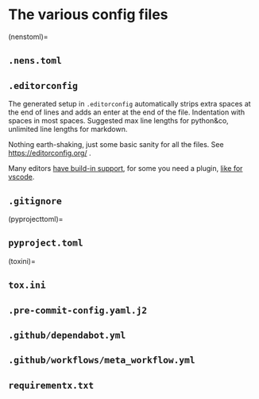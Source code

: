 # The various config files

(nenstoml)=
## `.nens.toml`

## `.editorconfig`

The generated setup in `.editorconfig` automatically strips extra spaces at the end of lines and adds an enter at the end of the file. Indentation with spaces in most spaces. Suggested max line lengths for python&co, unlimited line lengths for markdown.

Nothing earth-shaking, just some basic sanity for all the files. See https://editorconfig.org/ .

Many editors [have build-in support](https://editorconfig.org/#pre-installed), for some you need a plugin, [like for vscode](https://marketplace.visualstudio.com/items?itemName=EditorConfig.EditorConfig).

## `.gitignore`

(pyprojecttoml)=
## `pyproject.toml`

(toxini)=
## `tox.ini`

## `.pre-commit-config.yaml.j2`

## `.github/dependabot.yml`

## `.github/workflows/meta_workflow.yml`

## `requirementx.txt`
